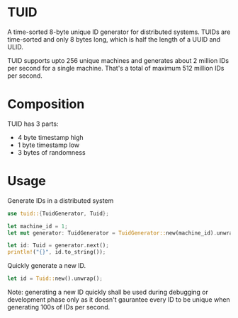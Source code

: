 # TUID
A time-sorted 8-byte unique ID generator for distributed systems. TUIDs are time-sorted and only 8 bytes long, which is half the length of a UUID and ULID.

TUID supports upto 256 unique machines and generates about 2 million IDs per second for a single machine. That's a total of maximum 512 million IDs per second.

# Composition
TUID has 3 parts:
- 4 byte timestamp high
- 1 byte timestamp low
- 3 bytes of randomness

# Usage
Generate IDs in a distributed system
```rust
use tuid::{TuidGenerator, Tuid};

let machine_id = 1;
let mut generator: TuidGenerator = TuidGenerator::new(machine_id).unwrap();

let id: Tuid = generator.next();
println!("{}", id.to_string());
```

Quickly generate a new ID.
```rust
let id = Tuid::new().unwrap();
```
Note: generating a new ID quickly shall be used during debugging or development phase only as it doesn't gaurantee every ID to be unique when generating 100s of IDs per second.